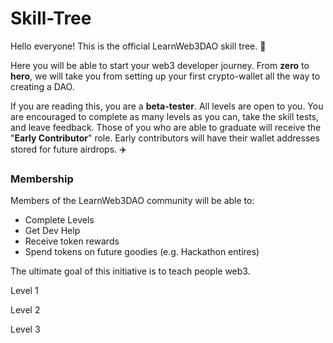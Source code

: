 # Skill-Tree





Hello everyone! This is the official LearnWeb3DAO skill tree. 🌴

Here you will be able to start your web3 developer journey. From **zero** to **hero**, we will take you from setting up your first crypto-wallet all the way to creating a DAO. 

If you are reading this, you are a **beta-tester**. All levels are open to you. You are encouraged to complete as many levels as you can, take the skill tests, and leave feedback. Those of you who are able to graduate will receive the "**Early Contributor**" role. Early contributors will have their wallet addresses stored for future airdrops. ✈️

### Membership

Members of the LearnWeb3DAO community will be able to:

* Complete Levels
* Get Dev Help
* Receive token rewards
* Spend tokens on future goodies (e.g. Hackathon entires)



The ultimate goal of this initiative is to teach people web3. 

Level 1

Level 2

Level 3
